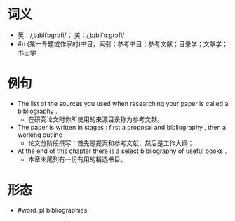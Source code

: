 # 词义
- 英：/ˌbɪbliˈɒɡrəfi/； 美：/ˌbɪbliˈɑːɡrəfi/
- #n (某一专题或作家的)书目，索引；参考书目；参考文献；目录学；文献学；书志学
# 例句
- The list of the sources you used when researching your paper is called a bibliography .
	- 在研究论文时你所使用的来源目录称为参考文献。
- The paper is written in stages : first a proposal and bibliography , then a working outline ;
	- 论文分阶段撰写：首先是提案和参考文献，然后是工作大纲；
- At the end of this chapter there is a select bibliography of useful books .
	- 本章末尾列有一份有用的精选书目。
# 形态
- #word_pl bibliographies
